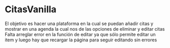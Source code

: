 # CitasVanilla
El objetivo es hacer una plataforma en la cual se puedan añadir citas y mostrar en una agenda la cual nos de las opciones de eliminar y editar citas
Falta arreglar error en la función de editar ya que sólo permite editar un item y luego hay que recargar la página para seguir editando sin errores
